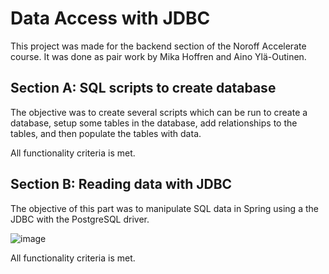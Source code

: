 # Data Access with JDBC

This project was made for the backend section of the Noroff Accelerate course. It was done as pair work by Mika Hoffren and Aino Ylä-Outinen.

## Section A: SQL scripts to create database

The objective was to create several scripts which can be run to create a database, setup some tables in the database, add 
relationships to the tables, and then populate the tables with data.

All functionality criteria is met.

## Section B: Reading data with JDBC 

The objective of this part was to manipulate SQL data in Spring using a the JDBC with the PostgreSQL driver. 

![image](https://user-images.githubusercontent.com/89412182/220617587-765ff2db-2cfb-4db0-a4a7-eaf73a30d89e.png)

All functionality criteria is met.
